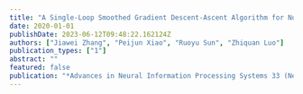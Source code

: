 ```yaml
---
title: "A Single-Loop Smoothed Gradient Descent-Ascent Algorithm for Nonconvex-Concave Min-Max Problems"
date: 2020-01-01
publishDate: 2023-06-12T09:48:22.162124Z
authors: ["Jiawei Zhang", "Peijun Xiao", "Ruoyu Sun", "Zhiquan Luo"]
publication_types: ["1"]
abstract: ""
featured: false
publication: "*Advances in Neural Information Processing Systems 33 (NeurIPS 2020)*"
---
```


